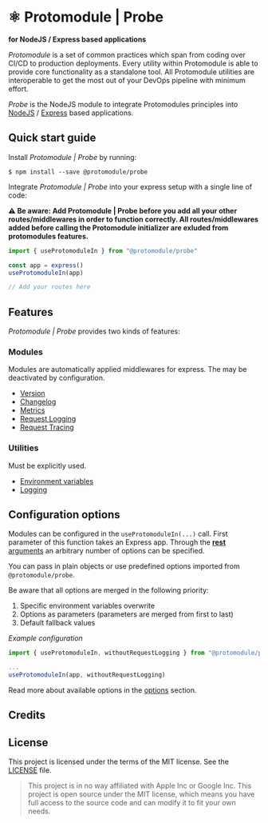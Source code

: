# ⚛️ Protomodule | Probe
**for NodeJS / Express based applications**

*Protomodule* is a set of common practices which span from coding over CI/CD to production deployments. Every utility within Protomodule is able to provide core functionality as a standalone tool. All Protomodule utilities are interoperable to get the most out of your DevOps pipeline with minimum effort.

*Probe* is the NodeJS module to integrate Protomodules principles into [NodeJS](https://nodejs.org/en/) / [Express](http://expressjs.com) based applications.

## Quick start guide

Install *Protomodule | Probe* by running:

```console
$ npm install --save @protomodule/probe
```

Integrate *Protomodule | Probe* into your express setup with a single line of code:

**⚠️ Be aware: Add Protomodule | Probe before you add all your other routes/middlewares in order to function correctly. All routes/middlewares added before calling the Protomodule initializer are exluded from protomodules features.**

```js
import { useProtomoduleIn } from "@protomodule/probe"

const app = express()
useProtomoduleIn(app)

// Add your routes here
```

## Features

*Protomodule | Probe* provides two kinds of features:

### Modules
 
Modules are automatically applied middlewares for express. The may be deactivated by configuration.

 * [Version](docs/version.md)
 * [Changelog](docs/changelog.md)
 * [Metrics](docs/metrics.md)
 * [Request Logging](docs/request-logging.md)
 * [Request Tracing](docs/tracing.md)
 
### Utilities

Must be explicitly used.

 * [Environment variables](docs/config.md)
 * [Logging](docs/log.md)

## Configuration options

Modules can be configured in the `useProtomoduleIn(...)` call. First parameter of this function takes an Express app. Through the [**rest** arguments](https://www.typescriptlang.org/docs/handbook/type-compatibility.html#optional-parameters-and-rest-parameters) an arbitrary number of options can be specified.

You can pass in plain objects or use predefined options imported from `@protomodule/probe`.

Be aware that all options are merged in the following priority:

 1. Specific environment variables overwrite
 1. Options as parameters (parameters are merged from first to last)
 1. Default fallback values

*Example configuration*
```js
import { useProtomoduleIn, withoutRequestLogging } from "@protomodule/probe"

...
useProtomoduleIn(app, withoutRequestLogging)
```

Read more about available options in the [options](docs/options.md) section.

## Credits

## License

This project is licensed under the terms of the MIT license. See the [LICENSE](LICENSE) file.

> This project is in no way affiliated with Apple Inc or Google Inc. This project is open source under the MIT license, which means you have full access to the source code and can modify it to fit your own needs.

